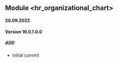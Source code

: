 ## Module <hr_organizational_chart>

#### 20.09.2022
#### Version 16.0.1.0.0
##### ADD
- Initial commit
